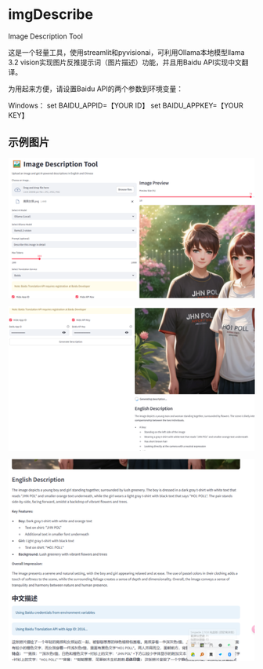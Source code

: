 # imgDescribe
Image Description Tool

这是一个轻量工具，使用streamlit和pyvisionai，可利用Ollama本地模型llama 3.2 vision实现图片反推提示词（图片描述）功能，并且用Baidu API实现中文翻译。

为用起来方便，请设置Baidu API的两个参数到环境变量：

Windows：
   set BAIDU_APPID=【YOUR ID】
   set BAIDU_APPKEY=【YOUR KEY】

## 示例图片

![示例图片1](interface1.png)

![示例图片2](interface2.png)

![示例图片3](interface3.png)